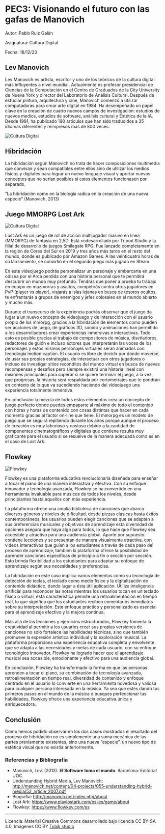 # PEC3: Visionando el futuro con las gafas de Manovich 


Autor: Pablo Ruiz Galán

Asignatura: Cultura Digital

Fecha: 18/12/23


## Lev Manovich

Lev Manovich es artista, escritor y uno de los teóricos de la cultura digital más influyentes a nivel mundial. Actualmente es profesor presidencial de Ciencias de la Computación en el Centro de Graduados de la City University de Nueva York y director del Laboratorio de Análisis Cultural. Después de estudiar pintura, arquitectura y cine, Manovich comenzó a utilizar computadoras para crear arte digital en 1984. Ha desempeñado un papel clave en la creación de cuatro nuevos campos de investigación: estudios de nuevos medios, estudios de software, análisis cultural y Estética de la IA. Desde 1991, ha publicado 190 artículos que han sido traducidos a 35 idiomas diferentes y reimpresos más de 800 veces.

![Cultura Digital](https://miro.medium.com/v2/resize:fit:2400/1*5MApCaZNUDQDPf8GDEmTQA.jpeg) 


## Hibridación

La hibridación según Manovich no trata de hacer composiciones multimedia que convivan y sean compatibles entre ellos sino de utilizar los medios físicos y digitales para lograr un nuevo lenguaje visual y aportar nuevos conceptos que no serían posibles si estos elementos funcionasen por separado.

“La hibridación como en la biología radica en la creación de una nueva especie” (Manovich, 2013)



## Juego MMORPG Lost Ark
![Cultura Digital](https://i.blogs.es/fdd675/1366_2000/1366_2000.jpeg) 


Lost Ark es un juego de rol de acción multijugador masivo en línea (MMORPG) de fantasía en 2,5D.​ Está codesarrollado por Tripod Studio y la filial de desarrollo de juegos Smilegate RPG. Fue lanzado completamente en la región de Corea del Sur en 2019 y tres años más tarde en el resto del mundo, donde es publicado por Amazon Games.​ A las veinticuatro horas de su lanzamiento, se convirtió en el segundo juego más jugado en Steam.

En este videojuego podrás personalizar un personaje y  embarcarte en una odisea por el Arca perdida con una historia personal que te permitirá descubrir un mundo muy profundo. Tendrás que poner a prueba tu trabajo en equipo en mazmorras y asaltos, competirás contra otros jugadores en PvP (player vs player), viajarás a islas lejanas en busca de tesoros ocultos, te enfrentarás a grupos de enemigos y jefes colosales en el mundo abierto y mucho más.

Durante el transcurso de la experiencia podrás observar que el juego da lugar a un nuevo concepto de videojuego y de interacción con el usuario propio de los mmorpg, gracias a la hibridación de elementos como pueden ser acciones de juego, de gráficos 3D, sonido y animaciones han permitido a los desarrolladores crear experiencias inmersivas e interactivas. Todo esto es posible gracias al trabajo de compositores de música, diseñadores, redactores de guión e incluso actores que interpretarán las voces de los personajes y estos mismos personajes virtuales serán animados con tecnología motion caption. 
El usuario es libre de decidir por dónde moverse, de usar sus propias estrategias, de interactuar con otros jugadores o incluso de investigar sitios recónditos del mundo virtual en busca de nuevas recompensas y desafíos pero siempre existirá una historia lineal con misiones principales para superar si se quiere terminar el juego, a la vez que progresas, la historia será respaldada por cortometrajes que te pondrán en contexto de lo que va sucediendo haciendo del videojuego una experiencia totalmente inmersiva. 

En conclusión la mezcla de todos estos elementos crea un concepto de juego perfecto donde puedes empaparte al máximo de todo el contenido con horas y horas de contenido con cosas distintas que hacer en cada momento gracias al factor on-line que tiene. El mmorpg es un modelo de juego que se seguirá repitiendo durante los años porque aunque el proceso de creación es muy laborioso y costoso debido a la cantidad de componentes cinematográficos y digitales que contiene resulta muy graficante para el usuario si se resuelve de la manera adecuada como es en el caso de Lost Ark.






## Flowkey
![Flowkey](https://s1.eestatic.com/2019/11/04/omicrono/omicrono_441966835_137054798_1706x960.jpg) 


Flowkey es una plataforma educativa revolucionaria diseñada para enseñar a tocar el piano de una manera interactiva y efectiva. Con su enfoque innovador y tecnología avanzada, Flowkey se ha convertido en una herramienta invaluable para músicos de todos los niveles, desde principiantes hasta aquellos con más experiencia.

La plataforma ofrece una amplia biblioteca de canciones que abarca diversos géneros y niveles de dificultad, desde piezas clásicas hasta éxitos contemporáneos, los usuarios pueden elegir canciones que se adapten a sus preferencias musicales y objetivos de aprendizaje esta diversidad de opciones asegura que haya algo para todos, lo que hace que Flowkey sea accesible y atractivo para una audiencia global. Aparte por supuesto contiene lecciones y se presentan de manera visualmente atractiva, con videos interactivos que guían a los estudiantes a través de cada paso del proceso de aprendizaje, también la plataforma ofrece la posibilidad de aprender canciones específicas de principio a fin o sección por sección. Esto brinda flexibilidad a los estudiantes para adaptar su enfoque de aprendizaje según sus necesidades y preferencias.

La hibridación en este caso implica varios elementos como su tecnología de detección de teclas, el teclado como medio físico y la digitalización de contenido didáctico, dando lugar a ésta útil aplicación. Utiliza inteligencia artificial para reconocer las notas mientras los usuarios tocan en un teclado físico o virtual, esta característica permite una retroalimentación en tiempo real, lo que significa que los estudiantes reciben comentarios inmediatos sobre su interpretación. Este enfoque práctico y personalizado es esencial para el aprendizaje efectivo y la mejora continua.

Más allá de las lecciones y ejercicios estructurados, Flowkey fomenta la creatividad al permitir a los usuarios crear sus propias versiones de canciones no solo fortalece las habilidades técnicas, sino que también promueve la expresión artística individual y la exploración musical. La plataforma proporciona una experiencia educativa completa y envolvente que se adapta a las necesidades y metas de cada usuario, con su enfoque tecnológico innovador, Flowkey ha logrado hacer que el aprendizaje musical sea accesible, emocionante y efectivo para una audiencia global.

En conclusión, Flowkey ha transformado la forma en que las personas aprenden a tocar el piano, su combinación de tecnología avanzada, retroalimentación en tiempo real, diversidad de contenido y enfoque centrado en el usuario lo convierte en una herramienta novedosa y valiosa para cualquier persona interesada en la música. Ya sea que estés dando tus primeros pasos en el mundo de la música o busques perfeccionar tus habilidades, Flowkey ofrece una experiencia educativa única y enriquecedora.

## Conclusión
Como hemos podido observar en los dos casos mostrados el resultado del proceso de hibridación no es simplemente una suma mecánica de las partes previamente existentes, sino una nueva “especie”, un nuevo tipo de estética visual que no existía anteriormente.



### Referencias y Bibliografía

* Manovich, Lev. (2013). **El Software toma el mando**. Barcelona: Editorial UOC.
* Understanding Hybrid Media, Lev Manovich: http://manovich.net/content/04-projects/055-understanding-hybrid-media/52_article_2007.pdf
* Biografia: http://manovich.net/index.php/about
* Lost Ark: https://www.playlostark.com/es-es/game/about
* Flowkey: https://www.flowkey.com/es

 



----

Licencia: Material Creative Commons desarrollado bajo licencia CC BY-SA 4.0. Imágenes CC BY [Tubik studio](https://blog.tubikstudio.com/how-to-create-original-flat-illustrations-designers-tips/) 
